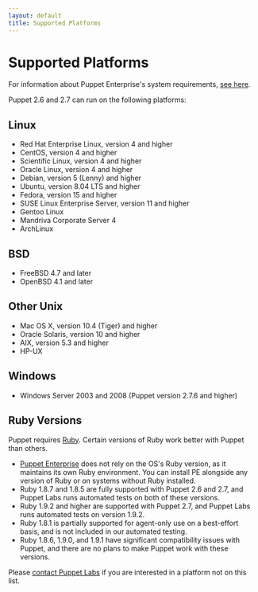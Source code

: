 ```yaml
---
layout: default
title: Supported Platforms
---
```


Supported Platforms
===================

For information about Puppet Enterprise's system requirements, [see here][pe2requirements].

[pe2requirements]: /pe/2.5/install_system_requirements.html

Puppet 2.6 and 2.7 can run on the following platforms: 

Linux
-----

-   Red Hat Enterprise Linux, version 4 and higher
-   CentOS, version 4 and higher
-   Scientific Linux, version 4 and higher
-   Oracle Linux, version 4 and higher
-   Debian, version 5 (Lenny) and higher
-   Ubuntu, version 8.04 LTS and higher
-   Fedora, version 15 and higher
-   SUSE Linux Enterprise Server, version 11 and higher
-   Gentoo Linux
-   Mandriva Corporate Server 4 <!-- Version not checked recently -->
-   ArchLinux

BSD
---

-   FreeBSD 4.7 and later <!-- Version not checked recently -->
-   OpenBSD 4.1 and later <!-- Version not checked recently -->

Other Unix
----------

-   Mac OS X, version 10.4 (Tiger) and higher
-   Oracle Solaris, version 10 and higher
-   AIX, version 5.3 and higher
-   HP-UX

Windows
-------

-   Windows Server 2003 and 2008 (Puppet version 2.7.6 and higher)

Ruby Versions
-----

Puppet requires [Ruby](http://www.ruby-lang.org/en/). Certain versions of Ruby work better with Puppet than others.

* [Puppet Enterprise](/pe/) does not rely on the OS's Ruby version, as it maintains its own Ruby environment. You can install PE alongside any version of Ruby or on systems without Ruby installed.
* Ruby 1.8.7 and 1.8.5 are fully supported with Puppet 2.6 and 2.7, and Puppet Labs runs automated tests on both of these versions.
* Ruby 1.9.2 and higher are supported with Puppet 2.7, and Puppet Labs runs automated tests on version 1.9.2. 
* Ruby 1.8.1 is partially supported for agent-only use on a best-effort basis, and is not included in our automated testing. 
* Ruby 1.8.6, 1.9.0, and 1.9.1 have significant compatibility issues with Puppet, and there are no plans to make Puppet work with these versions.

Please [contact Puppet Labs](http://puppetlabs.com/contact/) if you are interested in a platform not on this list.


